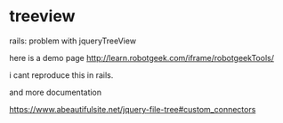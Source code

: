 # treeview
rails: problem with jqueryTreeView


here is a demo page
http://learn.robotgeek.com/iframe/robotgeekTools/

i cant reproduce this in rails.

and more documentation

https://www.abeautifulsite.net/jquery-file-tree#custom_connectors
